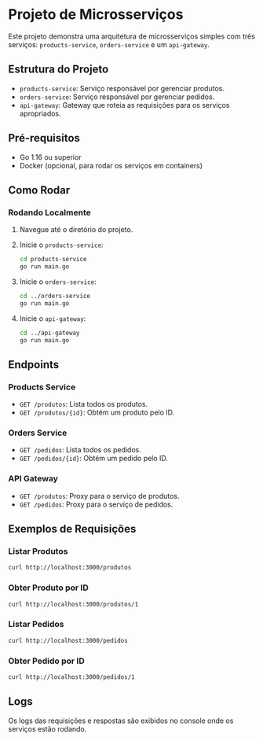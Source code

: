 # Projeto de Microsserviços

Este projeto demonstra uma arquitetura de microsserviços simples com três serviços: `products-service`, `orders-service` e um `api-gateway`.

## Estrutura do Projeto

- `products-service`: Serviço responsável por gerenciar produtos.
- `orders-service`: Serviço responsável por gerenciar pedidos.
- `api-gateway`: Gateway que roteia as requisições para os serviços apropriados.

## Pré-requisitos

- Go 1.16 ou superior
- Docker (opcional, para rodar os serviços em containers)

## Como Rodar

### Rodando Localmente

1. Navegue até o diretório do projeto.

2. Inicie o `products-service`:
    ```sh
    cd products-service
    go run main.go
    ```

3. Inicie o `orders-service`:
    ```sh
    cd ../orders-service
    go run main.go
    ```

4. Inicie o `api-gateway`:
    ```sh
    cd ../api-gateway
    go run main.go
    ```


## Endpoints

### Products Service

- `GET /produtos`: Lista todos os produtos.
- `GET /produtos/{id}`: Obtém um produto pelo ID.

### Orders Service

- `GET /pedidos`: Lista todos os pedidos.
- `GET /pedidos/{id}`: Obtém um pedido pelo ID.

### API Gateway

- `GET /produtos`: Proxy para o serviço de produtos.
- `GET /pedidos`: Proxy para o serviço de pedidos.

## Exemplos de Requisições

### Listar Produtos

```sh
curl http://localhost:3000/produtos
```

### Obter Produto por ID

```sh
curl http://localhost:3000/produtos/1
```

### Listar Pedidos

```sh
curl http://localhost:3000/pedidos
```

### Obter Pedido por ID

```sh
curl http://localhost:3000/pedidos/1
```

## Logs

Os logs das requisições e respostas são exibidos no console onde os serviços estão rodando.

